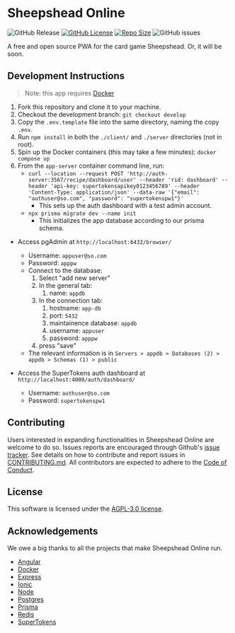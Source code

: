 # Sheepshead Online

![GitHub Release](https://img.shields.io/github/v/release/reednel/sheepshead-online) [![GitHub License](https://img.shields.io/github/license/reednel/sheepshead-online?color=purple)](https://github.com/reednel/sheepshead-online/blob/main/LICENSE) [![Repo Size](https://img.shields.io/github/repo-size/reednel/sheepshead-online)](https://github.com/reednel/sheepshead-online) ![GitHub issues](https://img.shields.io/github/issues/reednel/sheepshead-online)

A free and open source PWA for the card game Sheepshead. Or, it will be soon.

## Development Instructions

> Note: this app requires [Docker](https://www.docker.com/get-started/)

1. Fork this repository and clone it to your machine.
2. Checkout the development branch: `git checkout develop`
3. Copy the `.env.template` file into the same directory, naming the copy `.env`.
4. Run `npm install` in both the `./client/` and `./server` directories (not in root).
5. Spin up the Docker containers (this may take a few minutes): `docker compose up`
6. From the `app-server` container command line, run:
   - `curl --location --request POST 'http://auth-server:3567/recipe/dashboard/user' --header 'rid: dashboard' --header 'api-key: supertokensapikey0123456789' --header 'Content-Type: application/json' --data-raw '{"email": "authuser@so.com", "password": "supertokenspw1"}'`
     - This sets up the auth dashboard with a test admin account.
   - `npx prisma migrate dev --name init`
     - This initializes the app database according to our prisma schema.

- Access pgAdmin at `http://localhost:6432/browser/`

  - Username: `appuser@so.com`
  - Password: `apppw`
  - Connect to the database:
    1. Select "add new server"
    2. In the general tab:
       1. name: `appdb`
    3. In the connection tab:
       1. hostname: `app-db`
       2. port: `5432`
       3. maintainence database: `appdb`
       4. username: `appuser`
       5. password: `apppw`
    4. press "save"
  - The relevant information is in `Servers > appdb > Databases (2) > appdb > Schemas (1) > public`

- Access the SuperTokens auth dashboard at `http://localhost:4000/auth/dashboard/`

  - Username: `authuser@so.com`
  - Password: `supertokenspw1`

## Contributing

Users interested in expanding functionalities in Sheepshead Online are welcome to do so. Issues reports are encouraged through Github's [issue tracker](https://github.com/reednel/sheepshead-online/issues). See details on how to contribute and report issues in [CONTRIBUTING.md](CONTRIBUTING.md). All contributors are expected to adhere to the [Code of Conduct](CODE_OF_CONDUCT.md).

## License

This software is licensed under the [AGPL-3.0 license](LICENSE).

## Acknowledgements

We owe a big thanks to all the projects that make Sheepshead Online run.

- [Angular](https://github.com/angular)
- [Docker](https://github.com/docker)
- [Express](https://github.com/expressjs)
- [Ionic](https://github.com/ionic-team)
- [Node](https://github.com/nodejs)
- [Postgres](https://github.com/postgres)
- [Prisma](https://github.com/prisma)
- [Redis](https://github.com/redis)
- [SuperTokens](https://github.com/supertokens)
